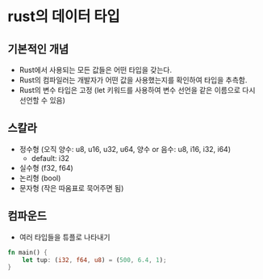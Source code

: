 # rust의 데이터 타입
## 기본적인 개념
* Rust에서 사용되는 모든 값들은 어떤 타입을 갖는다.
* Rust의 컴파일러는 개발자가 어떤 값을 사용했는지를 확인하여 타입을 추측함.
* Rust의 변수 타입은 고정 (let 키워드를 사용하여 변수 선언을 같은 이름으로 다시 선언할 수 있음)
## 스칼라
* 정수형 (오직 양수: u8, u16, u32, u64, 양수 or 음수: u8, i16, i32, i64)
    * default: i32
* 실수형 (f32, f64)
* 논리형 (bool)
* 문자형 (작은 따옴표로 묵어주면 됨)
## 컴파운드
* 여러 타입들을 튜플로 나타내기
```rs
fn main() {
    let tup: (i32, f64, u8) = (500, 6.4, 1);
}
```